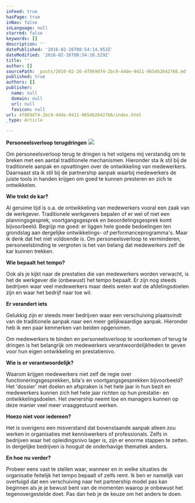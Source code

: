 ```yaml
---
inFeed: true
hasPage: true
inNav: false
inLanguage: null
starred: false
keywords: []
description: ''
datePublished: '2016-02-26T08:54:14.953Z'
dateModified: '2016-02-26T08:54:10.529Z'
title: ''
author: []
sourcePath: _posts/2016-02-26-4f069d74-2bc9-44de-9411-9654b2642766.md
published: true
authors: []
publisher:
  name: null
  domain: null
  url: null
  favicon: null
url: 4f069d74-2bc9-44de-9411-9654b2642766/index.html
_type: Article

---
```

**Personeelsverloop terugdringen**
![](https://the-grid-user-content.s3-us-west-2.amazonaws.com/cd9925eb-0286-4e10-898a-637c524002c3.jpg)

Om personeelsverloop terug te dringen is het volgens mij verstandig om te breken met een aantal traditionele mechanismen. Hieronder sta ik stil bij de traditionele aanpak en opvattingen over de ontwikkeling van medewerkers. Daarnaast sta ik stil bij de partnership aanpak waarbij medewerkers de juiste tools in handen krijgen om goed te kunnen presteren en zich te ontwikkelen.

**Wie trekt de kar?**

Al geruime tijd is o.a. de ontwikkeling van medewerkers vooral een zaak van de werkgever. Traditionele werkgevers bepalen of er wel of niet een planningsgesprek, voortgangsgesprek en beoordelingsgesprek komt bijvoorbeeld. Begrijp me goed: er liggen hele goede bedoelingen ten grondslag aan dergelijke ontwikkelings- of performanceprogramma's. Maar ik denk dat het niet voldoende is. Om personeelsverloop te verminderen, personeelsbinding te vergroten is het van belang dat medewerkers zelf de kar kunnen trekken.

**Wie bepaalt het tempo?**

Ook als je kijkt naar de prestaties die van medewerkers worden verwacht, is het de werkgever die (onbewust) het tempo bepaalt. Er zijn nog steeds bedrijven waar veel medewerkers maar deels weten wat de afdelingsdoelen zijn en waar het bedrijf naar toe wil.

**Er verandert iets**

Gelukkig zijn er steeds meer bedrijven waar een verschuiving plaatsvindt van de traditionele aanpak naar een meer gelijkwaardige aanpak. Hieronder heb ik een paar kenmerken van beiden opgenomen.

Om medewerkers te binden en personeelsverloop te voorkomen of terug te dringen is het belangrijk om medewerkers verantwoordelijkheden te geven voor hun eigen ontwikkeling en prestatienivo.

**Wie is er verantwoordelijk?**

Waarom krijgen medewerkers niet zelf de regie over functioneringsgesprekken, bila's en voortgangsgesprekken bijvoorbeeld? Het 'dossier' met doelen en afspraken is het hele jaar in hun bezit en medewerkers kunnen zich het hele jaar richten op hun prestatie- en ontwikkelingsdoelen. Het ownership neemt toe en managers kunnen op deze manier veel meer vraaggestuurd werken.

**Hoezo niet voor iedereen?**

Het is overigens een misverstand dat bovenstaande aanpak alleen zou werken in organisaties met kenniswerkers of professionals. Zelfs in bedrijven waar het opleidingsnivo lager is, zijn er enorme stappen te zetten. In dergelijke bedrijven is hooguit de onderhavige thematiek anders.

**En hoe nu verder?**

Probeer eens vast te stellen waar, wanneer en in welke situaties de organisatie feitelijk het tempo bepaalt of zelfs remt. Ik ben er namelijk van overtuigd dat een verschuiving naar het partnership model pas kan beginnen als je je bewust bent van de momenten waarop je onbewust het tegenovergestelde doet. Pas dan heb je de keuze om het anders te doen.
